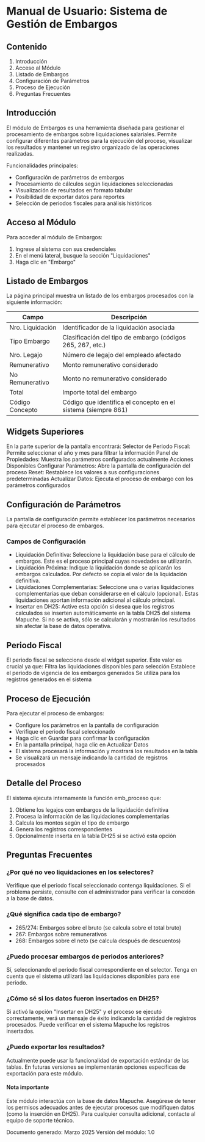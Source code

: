# Manual de Usuario: Sistema de Gestión de Embargos

## Contenido

  1. Introducción
  2. Acceso al Módulo
  3. Listado de Embargos
  4. Configuración de Parámetros
  5. Proceso de Ejecución
  6. Preguntas Frecuentes

## Introducción

El módulo de Embargos es una herramienta diseñada para gestionar el procesamiento de embargos sobre liquidaciones salariales. Permite configurar diferentes parámetros para la ejecución del proceso, visualizar los resultados y mantener un registro organizado de las operaciones realizadas.

Funcionalidades principales:

- Configuración de parámetros de embargos
- Procesamiento de cálculos según liquidaciones seleccionadas
- Visualización de resultados en formato tabular
- Posibilidad de exportar datos para reportes
- Selección de periodos fiscales para análisis históricos

## Acceso al Módulo

Para acceder al módulo de Embargos:

1. Ingrese al sistema con sus credenciales
2. En el menú lateral, busque la sección "Liquidaciones"
3. Haga clic en "Embargo"

## Listado de Embargos

La página principal muestra un listado de los embargos procesados con la siguiente información:

| Campo | Descripción |
|-------|-------------|
| Nro. Liquidación | Identificador de la liquidación asociada |
| Tipo Embargo | Clasificación del tipo de embargo (códigos 265, 267, etc.) |
| Nro. Legajo | Número de legajo del empleado afectado |
| Remunerativo | Monto remunerativo considerado |
| No Remunerativo | Monto no remunerativo considerado |
| Total | Importe total del embargo |
| Código Concepto | Código que identifica el concepto en el sistema (siempre 861) |

## Widgets Superiores

En la parte superior de la pantalla encontrará:
Selector de Periodo Fiscal: Permite seleccionar el año y mes para filtrar la información
Panel de Propiedades: Muestra los parámetros configurados actualmente
Acciones Disponibles
Configurar Parámetros: Abre la pantalla de configuración del proceso
Reset: Restablece los valores a sus configuraciones predeterminadas
Actualizar Datos: Ejecuta el proceso de embargo con los parámetros configurados

## Configuración de Parámetros

La pantalla de configuración permite establecer los parámetros necesarios para ejecutar el proceso de embargos.

### Campos de Configuración

- Liquidación Definitiva: Seleccione la liquidación base para el cálculo de embargos. Este es el proceso principal cuyas novedades se utilizarán.
- Liquidación Próxima: Indique la liquidación donde se aplicarán los embargos calculados. Por defecto se copia el valor de la liquidación definitiva.
- Liquidaciones Complementarias: Seleccione una o varias liquidaciones complementarias que deban considerarse en el cálculo (opcional). Estas liquidaciones aportan información adicional al cálculo principal.
- Insertar en DH25: Active esta opción si desea que los registros calculados se inserten automáticamente en la tabla DH25 del sistema Mapuche. Si no se activa, sólo se calcularán y mostrarán los resultados sin afectar la base de datos operativa.

## Periodo Fiscal

El periodo fiscal se selecciona desde el widget superior. Este valor es crucial ya que:
Filtra las liquidaciones disponibles para selección
Establece el periodo de vigencia de los embargos generados
Se utiliza para los registros generados en el sistema

## Proceso de Ejecución

Para ejecutar el proceso de embargos:

- Configure los parámetros en la pantalla de configuración
- Verifique el periodo fiscal seleccionado
- Haga clic en Guardar para confirmar la configuración
- En la pantalla principal, haga clic en Actualizar Datos
- El sistema procesará la información y mostrará los resultados en la tabla
- Se visualizará un mensaje indicando la cantidad de registros procesados

## Detalle del Proceso

El sistema ejecuta internamente la función emb_proceso que:

1. Obtiene los legajos con embargos de la liquidación definitiva
2. Procesa la información de las liquidaciones complementarias
3. Calcula los montos según el tipo de embargo
4. Genera los registros correspondientes
5. Opcionalmente inserta en la tabla DH25 si se activó esta opción

## Preguntas Frecuentes

### ¿Por qué no veo liquidaciones en los selectores?

Verifique que el periodo fiscal seleccionado contenga liquidaciones. Si el problema persiste, consulte con el administrador para verificar la conexión a la base de datos.

### ¿Qué significa cada tipo de embargo?

- 265/274: Embargos sobre el bruto (se calcula sobre el total bruto)
- 267: Embargos sobre remunerativos
- 268: Embargos sobre el neto (se calcula después de descuentos)

### ¿Puedo procesar embargos de periodos anteriores?

Sí, seleccionando el periodo fiscal correspondiente en el selector. Tenga en cuenta que el sistema utilizará las liquidaciones disponibles para ese periodo.

### ¿Cómo sé si los datos fueron insertados en DH25?

Si activó la opción "Insertar en DH25" y el proceso se ejecutó correctamente, verá un mensaje de éxito indicando la cantidad de registros procesados. Puede verificar en el sistema Mapuche los registros insertados.

### ¿Puedo exportar los resultados?

Actualmente puede usar la funcionalidad de exportación estándar de las tablas. En futuras versiones se implementarán opciones específicas de exportación para este módulo.

#### Nota importante

Este módulo interactúa con la base de datos Mapuche. Asegúrese de tener los permisos adecuados antes de ejecutar procesos que modifiquen datos (como la inserción en DH25).
Para cualquier consulta adicional, contacte al equipo de soporte técnico.

Documento generado: Marzo 2025
Versión del módulo: 1.0
